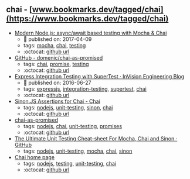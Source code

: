 chai - [www.bookmarks.dev/tagged/chai](https://www.bookmarks.dev/tagged/chai)
---
* [Modern Node.js: async/await based testing with Mocha & Chai](https://zaiste.net/modern_node_js_async_await_based_testing_with_mocha_chai/)
    * :calendar: published on: 2017-04-09
    * tags: [mocha](../tags/mocha.md), [chai](../tags/chai.md), [testing](../tags/testing.md)
    * :octocat: [github url](https://zaiste.net/modern_node_js_async_await_based_testing_with_mocha_chai/)
* [GitHub - domenic/chai-as-promised](https://github.com/domenic/chai-as-promised)
    * tags: [chai](../tags/chai.md), [promise](../tags/promise.md), [testing](../tags/testing.md)
    * :octocat: [github url](https://github.com/domenic/chai-as-promised)
* [Express Integration Testing with SuperTest · InVision Engineering Blog](https://engineering.invisionapp.com/post/express-integration-testing-supertest/)
    * :calendar: published on: 2016-06-27
    * tags: [expressjs](../tags/expressjs.md), [integration-testing](../tags/integration-testing.md), [supertest](../tags/supertest.md), [chai](../tags/chai.md)
    * :octocat: [github url](https://github.com/joshmatz/supertest-example)
* [Sinon.JS Assertions for Chai - Chai](http://chaijs.com/plugins/sinon-chai/)
    * tags: [nodejs](../tags/nodejs.md), [unit-testing](../tags/unit-testing.md), [sinon](../tags/sinon.md), [chai](../tags/chai.md)
    * :octocat: [github url](https://github.com/domenic/sinon-chai.git)
* [chai-as-promised](https://www.npmjs.com/package/chai-as-promised)
    * tags: [nodejs](../tags/nodejs.md), [chai](../tags/chai.md), [unit-testing](../tags/unit-testing.md), [promises](../tags/promises.md)
    * :octocat: [github url](https://github.com/domenic/chai-as-promised)
* [The Ultimate Unit Testing Cheat-sheet For Mocha, Chai and Sinon · GitHub](https://gist.github.com/yoavniran/1e3b0162e1545055429e)
    * tags: [nodejs](../tags/nodejs.md), [unit-testing](../tags/unit-testing.md), [mocha](../tags/mocha.md), [chai](../tags/chai.md), [sinon](../tags/sinon.md)
* [Chai home page](http://chaijs.com/)
    * tags: [nodejs](../tags/nodejs.md), [testing](../tags/testing.md), [unit-testing](../tags/unit-testing.md), [chai](../tags/chai.md)
    * :octocat: [github url](https://github.com/chaijs/chai)
